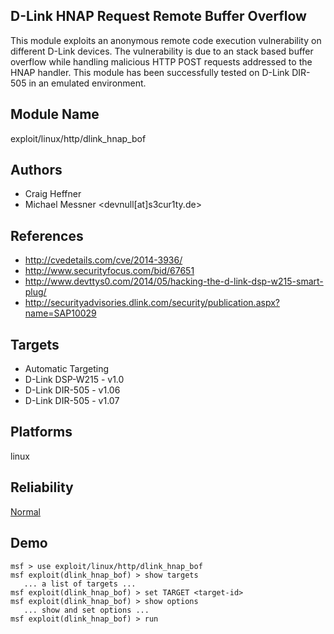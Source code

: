 ## D-Link HNAP Request Remote Buffer Overflow

This module exploits an anonymous remote code execution 
vulnerability on different D-Link devices. The vulnerability 
is due to an stack based buffer overflow while handling 
malicious HTTP POST requests addressed to the HNAP handler. 
This module has been successfully tested on D-Link DIR-505 
in an emulated environment.


## Module Name
exploit/linux/http/dlink_hnap_bof

## Authors
* Craig Heffner
* Michael Messner <devnull[at]s3cur1ty.de>


## References
* http://cvedetails.com/cve/2014-3936/
* http://www.securityfocus.com/bid/67651
* http://www.devttys0.com/2014/05/hacking-the-d-link-dsp-w215-smart-plug/
* http://securityadvisories.dlink.com/security/publication.aspx?name=SAP10029



## Targets
* Automatic Targeting
* D-Link DSP-W215 - v1.0
* D-Link DIR-505 - v1.06
* D-Link DIR-505 - v1.07


## Platforms
linux

## Reliability
[Normal](https://github.com/rapid7/metasploit-framework/wiki/Exploit-Ranking)

## Demo

```
msf > use exploit/linux/http/dlink_hnap_bof
msf exploit(dlink_hnap_bof) > show targets
   ... a list of targets ...
msf exploit(dlink_hnap_bof) > set TARGET <target-id>
msf exploit(dlink_hnap_bof) > show options
   ... show and set options ...
msf exploit(dlink_hnap_bof) > run
```
    
    